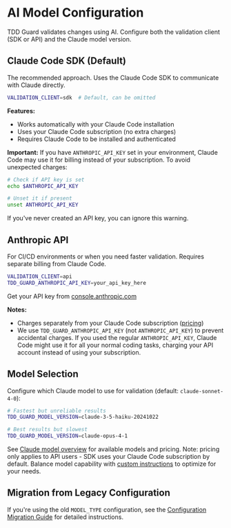 # AI Model Configuration

TDD Guard validates changes using AI. Configure both the validation client (SDK or API) and the Claude model version.

## Claude Code SDK (Default)

The recommended approach. Uses the Claude Code SDK to communicate with Claude directly.

```bash
VALIDATION_CLIENT=sdk  # Default, can be omitted
```

**Features:**

- Works automatically with your Claude Code installation
- Uses your Claude Code subscription (no extra charges)
- Requires Claude Code to be installed and authenticated

**Important:** If you have `ANTHROPIC_API_KEY` set in your environment, Claude Code may use it for billing instead of your subscription. To avoid unexpected charges:

```bash
# Check if API key is set
echo $ANTHROPIC_API_KEY

# Unset it if present
unset ANTHROPIC_API_KEY
```

If you've never created an API key, you can ignore this warning.

## Anthropic API

For CI/CD environments or when you need faster validation. Requires separate billing from Claude Code.

```bash
VALIDATION_CLIENT=api
TDD_GUARD_ANTHROPIC_API_KEY=your_api_key_here
```

Get your API key from [console.anthropic.com](https://console.anthropic.com/)

**Notes:**

- Charges separately from your Claude Code subscription ([pricing](https://www.anthropic.com/pricing))
- We use `TDD_GUARD_ANTHROPIC_API_KEY` (not `ANTHROPIC_API_KEY`) to prevent accidental charges. If you used the regular `ANTHROPIC_API_KEY`, Claude Code might use it for all your normal coding tasks, charging your API account instead of using your subscription.

## Model Selection

Configure which Claude model to use for validation (default: `claude-sonnet-4-0`):

```bash
# Fastest but unreliable results
TDD_GUARD_MODEL_VERSION=claude-3-5-haiku-20241022

# Best results but slowest
TDD_GUARD_MODEL_VERSION=claude-opus-4-1
```

See [Claude model overview](https://docs.anthropic.com/en/docs/about-claude/models/overview) for available models and pricing. Note: pricing only applies to API users - SDK uses your Claude Code subscription by default. Balance model capability with [custom instructions](custom-instructions.md) to optimize for your needs.

## Migration from Legacy Configuration

If you're using the old `MODEL_TYPE` configuration, see the [Configuration Migration Guide](config-migration.md) for detailed instructions.

